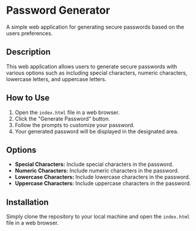 # Password Generator

A simple web application for generating secure passwords based on the users preferences.

## Description

This web application allows users to generate secure passwords with various options such as including special characters, numeric characters, lowercase letters, and uppercase letters.

## How to Use

1. Open the `index.html` file in a web browser.
2. Click the "Generate Password" button.
3. Follow the prompts to customize your password.
4. Your generated password will be displayed in the designated area.

## Options

- **Special Characters:** Include special characters in the password.
- **Numeric Characters:** Include numeric characters in the password.
- **Lowercase Characters:** Include lowercase characters in the password.
- **Uppercase Characters:** Include uppercase characters in the password.

## Installation

Simply clone the repository to your local machine and open the `index.html` file in a web browser.


